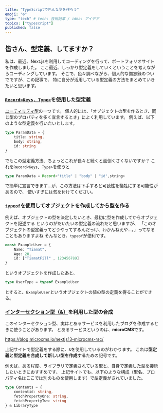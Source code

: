```yaml
---
title: "TypeScriptで色んな型を作ろう"
emoji: "⚙"
type: "tech" # tech: 技術記事 / idea: アイデア
topics: ["typescript"]
published: false
---
```


## 皆さん、型定義、してますか？
私は、最近、Next.jsを利用してコーディングを行って、ポートフォリオサイトを作成しました。
ここ最近、しっかり型定義をしていくということを考えながらコーディングしています。
そこで、色々調べながら、個人的な備忘録のついでですが、この記事で、
特に自分が活用している型定義の方法をまとめていきたいと思います。

### [```Record<Keys, Type>```](https://typescriptbook.jp/reference/type-reuse/utility-types/record)を使用した型定義
[ユーティリティ型](https://typescriptbook.jp/reference/type-reuse/utility-types)の一つです。
個人的には、「オブジェクトの型を作るとき、同じ型のプロパティを多く宣言するとき」によく利用しています。
例えば、以下のような型定義を行いたいとします。

```typescript
type ParamData = {
    title: string,
    body: string,
    id: string
}
```

でもこの型定義方法、ちょっとこれが長々と続くと面倒くさくないですか？
これを```Record<Keys, Type>```を使うと

```typescript
type ParamData = Record<"title" | "body" | "id",string>
```
で簡単に宣言できます...が、この方法は下手すると可読性を犠牲にする可能性があるので、
使いすぎには気を付けてください。

### [```typeof```](https://typescriptbook.jp/reference/type-reuse/typeof-type-operator)を使用してオブジェクトを作成してから型を作る
例えば、オブジェクトの型を決定したいとき、最初に型を作成してからオブジェクトを記述する
というのがだいたいの型定義の流れだと思いますが、
「このオブジェクトの型定義ってどうやってするんだっけ、わかんねえや...。」ってなることもありますよね
そんなとき、```typeof```が便利です。

```typescript
const ExampleUser = {
    Name: "Tiamat",
    Age: 20,
    id: ["TiamatFill" , 123456789]
}
```

というオブジェクトを作成したあと、

```typescript
type UserType = typeof ExampleUser
```

とすると、```ExampleUser```というオブジェクトの値の型の定義を得ることができる。

### [インターセクション型（&）](https://typescriptbook.jp/reference/values-types-variables/intersection)を利用した型の合成
このインターセクション型、実はとあるサービスを利用したブログを作成するときに使うことがあります。
とあるサービスというのは、**microCMS**です。

https://blog.microcms.io/nextjs13-microcms-rsc/

上記サイトで型定義をする際に、```&```を使用しているのがわかります。
これは**型定義と型定義を合成して新しい型を作成する**ための記号です。

例えば、ある程度、ライブラリで定義されている型と、自身で定義した型を接続したいときにおすすめです、
上記サイトでも、以下のような構成（型名、プロパティ名はここでは別のものを使用します）で型定義がされていました。

```typescript
type Contents = {
    contentid: string,
    fetchPropertyOne: string,
    fetchPropertyTwo: string
} & LibraryType
```




